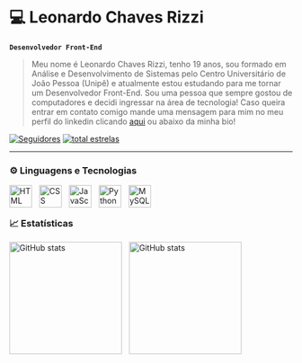 # 💻 Leonardo Chaves Rizzi

**`Desenvolvedor Front-End`**

> Meu nome é Leonardo Chaves Rizzi, tenho 19 anos, sou formado em Análise e Desenvolvimento de Sistemas pelo Centro Universitário de João Pessoa (Unipê) e atualmente estou estudando para me tornar um Desenvolvedor Front-End. Sou uma pessoa que sempre gostou de computadores e decidi ingressar na área de tecnologia! Caso queira entrar em contato comigo mande uma mensagem para mim no meu perfil do linkedin clicando [aqui](https://www.linkedin.com/in/leonardo-chaves-rizzi-2b828b263/) ou abaixo da minha bio!

   <p align="left">  
      <a href="https://github.com/leonardocrizzi?tab=followers">
         <img alt="Seguidores" title="Me siga no Github" src="https://custom-icon-badges.demolab.com/github/followers/leonardocrizzi?color=444444&labelColor=151515&style=for-the-badge&logo=github&label=seguidores&logoColor=white"/></a>
      <a href="https://github.com/leonardocrizzi?tab=repositories&sort=stargazers">
         <img alt="total estrelas" title="Total de estrelas no GitHub" src="https://custom-icon-badges.demolab.com/github/stars/leonardocrizzi?color=51cb81&style=for-the-badge&labelColor=25be62&logo=star&label=estrelas"/></a>
   </p>

---

### ⚙️ Linguagens e Tecnologias

<img 
  align="left"
  title="HTML"
  style="padding-right: 10px" 
  width="40"  
  src="https://cdn.jsdelivr.net/gh/devicons/devicon@latest/icons/html5/html5-original.svg"
/>
<img
  align="left"
  title="CSS"
  width="40px"
  style="padding-right: 10px;"
  src="https://cdn.jsdelivr.net/gh/devicons/devicon@latest/icons/css3/css3-original.svg" 
/>
<img
  align="left"
  title="JavaScript"
  width="40px"
  style="padding-right: 10px;"
  src="https://cdn.jsdelivr.net/gh/devicons/devicon@latest/icons/javascript/javascript-original.svg" 
/>
<img
  align="left"
  title="Python"
  width="40px"
  style="padding-right: 10px;"
  src="https://cdn.jsdelivr.net/gh/devicons/devicon@latest/icons/python/python-original.svg" 
/>
<img
  align="left"
  title="MySQL"
  width="40px"
  style="padding-right: 10px;"
  src="https://cdn.jsdelivr.net/gh/devicons/devicon@latest/icons/mysql/mysql-original-wordmark.svg" 
/>

<br/>
<br/>

### 📈 Estatísticas

<img
  align="left"
  alt="GitHub stats"
  height="200"
  style="padding-right: 10px"
  src="https://github-readme-stats.vercel.app/api?username=leonardocrizzi&show_icons=true&theme=dark&include_all_commits=true&locale=pt-br"
/>

<img
  align="left"
  alt="GitHub stats"
  height="200"
  style="padding-right: 10px"
  src="https://github-readme-stats.vercel.app/api/top-langs/?username=leonardocrizzi&theme=dark&custom_title=Tecnologias&layout=compact"
/>

